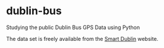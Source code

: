 # dublin-bus
Studying the public Dublin Bus GPS Data using Python

The data set is freely available from the 
[Smart Dublin](https://data.smartdublin.ie/dataset/dublin-bus-gps-sample-data-from-dublin-city-council-insight-project)
website.
